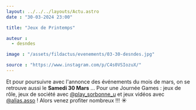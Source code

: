 ```yaml
---
layout: ../../../layouts/Actu.astro
date : "30-03-2024 23:00"

title: "Jeux de Printemps"

auteur :
  - desndes

image : "/assets/fildactus/evenements/03-30-desndes.jpg"

source : "https://www.instagram.com/p/C4s0VSIozuX/"
---
```


Et pour poursuivre avec l'annonce des événements du mois de mars, on se retrouve aussi le __Samedi 30 Mars__ ... Pour une Journée Games : jeux de rôle, jeux de société avec [@play_sorbonne_u](https://www.instagram.com/play_sorbonne_u/) et jeux vidéos avec [@alias.asso](https://www.instagram.com/alias.asso/) ! Alors venez profiter nombreux !!! ☀️